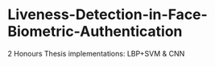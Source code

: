 # Liveness-Detection-in-Face-Biometric-Authentication
2 Honours Thesis implementations: LBP+SVM & CNN
